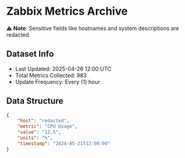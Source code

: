 # Zabbix Metrics Archive

⚠️ **Note**: Sensitive fields like hostnames and system descriptions are redacted.

## Dataset Info
- Last Updated: 2025-04-26 12:00 UTC
- Total Metrics Collected: 983
- Update Frequency: Every (1) hour

## Data Structure
```json
{
    "host": "redacted",
    "metric": "CPU Usage",
    "value": "12.5",
    "units": "%",
    "timestamp": "2024-05-21T12:00:00"
}
```

